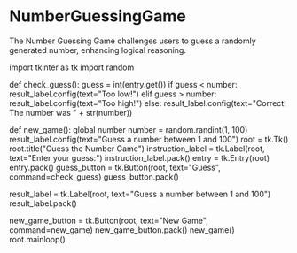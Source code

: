 # NumberGuessingGame
The Number Guessing Game challenges users to guess a randomly generated number, enhancing logical reasoning.

import tkinter as tk
import random

def check_guess():
    guess = int(entry.get())
    if guess < number:
        result_label.config(text="Too low!")
    elif guess > number:
        result_label.config(text="Too high!")
    else:
        result_label.config(text="Correct! The number was " + str(number))

def new_game():
    global number
    number = random.randint(1, 100)
    result_label.config(text="Guess a number between 1 and 100")
      	root = tk.Tk()
root.title("Guess the Number Game")
instruction_label = tk.Label(root, text="Enter your guess:")
instruction_label.pack()
entry = tk.Entry(root)
entry.pack()
guess_button = tk.Button(root, text="Guess", command=check_guess)
guess_button.pack()

result_label = tk.Label(root, text="Guess a number between 1 and 100")
result_label.pack()

new_game_button = tk.Button(root, text="New Game", command=new_game)
new_game_button.pack()
new_game()
root.mainloop()


